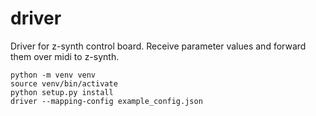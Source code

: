 # driver

Driver for z-synth control board. Receive parameter values and forward them over midi to z-synth.

```
python -m venv venv
source venv/bin/activate
python setup.py install
driver --mapping-config example_config.json
```
